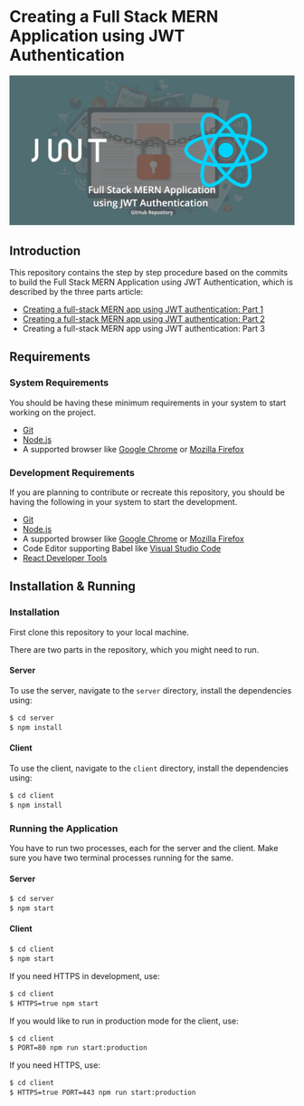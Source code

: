 # Creating a Full Stack MERN Application using JWT Authentication

![Cover Pic](./Cover.png)

## Introduction

This repository contains the step by step procedure based on the commits to build the Full Stack MERN Application using JWT Authentication, which is described by the three parts article:

* [Creating a full-stack MERN app using JWT authentication: Part 1](https://blog.logrocket.com/mern-app-jwt-authentication-part-1/)
* [Creating a full-stack MERN app using JWT authentication: Part 2](https://blog.logrocket.com/mern-app-jwt-authentication-part-2/)
* Creating a full-stack MERN app using JWT authentication: Part 3

## Requirements

### System Requirements

You should be having these minimum requirements in your system to start working on the project.

* [Git](https://git-scm.com/)
* [Node.js](https://nodejs.org/)
* A supported browser like [Google Chrome](https://www.google.com/chrome/) or [Mozilla Firefox](https://www.mozilla.org/en-GB/firefox/new/)

### Development Requirements

If you are planning to contribute or recreate this repository, you should be having the following in your system to start the development.

* [Git](https://git-scm.com/)
* [Node.js](https://nodejs.org/)
* A supported browser like [Google Chrome](https://www.google.com/chrome/) or [Mozilla Firefox](https://www.mozilla.org/en-GB/firefox/new/)
* Code Editor supporting Babel like [Visual Studio Code](https://code.visualstudio.com/)
* [React Developer Tools](https://chrome.google.com/webstore/detail/react-developer-tools/fmkadmapgofadopljbjfkapdkoienihi?hl=en)

## Installation & Running

### Installation

First clone this repository to your local machine.

There are two parts in the repository, which you might need to run.

#### Server

To use the server, navigate to the `server` directory, install the dependencies using:

```bash
$ cd server
$ npm install
```

#### Client

To use the client, navigate to the `client` directory, install the dependencies using:

```bash
$ cd client
$ npm install
```

### Running the Application

You have to run two processes, each for the server and the client. Make sure you have two terminal processes running for the same.

#### Server

```bash
$ cd server
$ npm start
```

#### Client

```bash
$ cd client
$ npm start
```

If you need HTTPS in development, use:

```bash
$ cd client
$ HTTPS=true npm start
```

If you would like to run in production mode for the client, use:

```bash
$ cd client
$ PORT=80 npm run start:production
```

If you need HTTPS, use:

```bash
$ cd client
$ HTTPS=true PORT=443 npm run start:production
```


